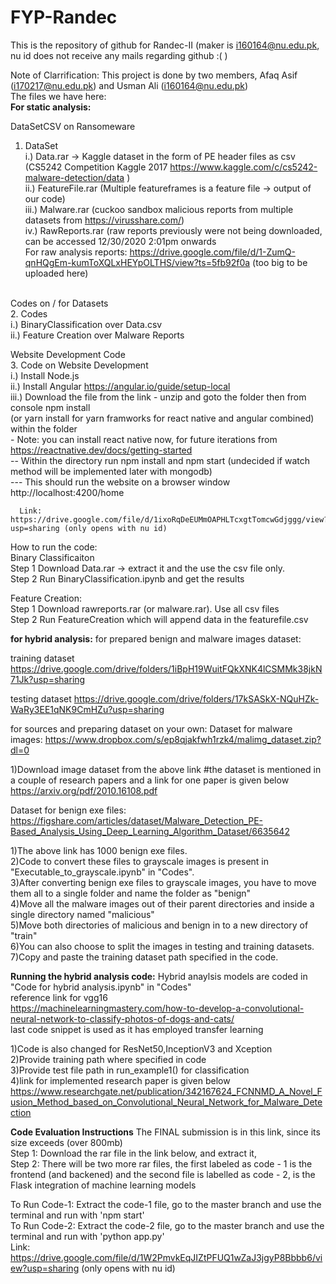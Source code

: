 # FYP-Randec
This is the repository of github for Randec-II (maker is i160164@nu.edu.pk, nu id does not receive any mails regarding github :( )

Note of Clarrification: This project is done by two members, Afaq Asif (<i170217@nu.edu.pk>) and Usman Ali (<i160164@nu.edu.pk>) <br />
The files we have here:    <br />
   **For static analysis:**
   
   DataSetCSV on Ransomeware   <br />
   1. DataSet  <br />
      i.) Data.rar -> Kaggle dataset in the form of PE header files as csv (CS5242 Competition Kaggle 2017 https://www.kaggle.com/c/cs5242-malware-detection/data )<br />
      ii.) FeatureFile.rar (Multiple featureframes is a feature file -> output of our code) <br />
      iii.) Malware.rar (cuckoo sandbox malicious reports from multiple datasets from https://virusshare.com/)  <br />
      iv.) RawReports.rar (raw reports previously were not being downloaded, can be accessed 12/30/2020 2:01pm onwards  <br />
      For raw analysis reports: https://drive.google.com/file/d/1-ZumQ-qnHQgEm-kumToXQLxHEYpOLTHS/view?ts=5fb92f0a (too big to be uploaded here)   <br />
      <br />
      
   Codes on / for Datasets  <br /> 
   2. Codes  <br />
   i.) BinaryClassification over Data.csv  <br />
   ii.) Feature Creation over Malware Reports <br /> 
  
  
   Website Development Code      <br />
   3. Code on Website Development   <br />
      i.) Install Node.js  <br />
      ii.) Install Angular  https://angular.io/guide/setup-local    <br />
      iii.) Download the file from the link - unzip and goto the folder then from console npm install <br />
      (or yarn install for yarn framworks for react native and angular combined) within the folder  <br />
      - Note: you can install react native now, for future iterations from https://reactnative.dev/docs/getting-started   <br />
      -- Within the directory run npm install and npm start (undecided if watch method will be implemented later with mongodb)   <br />
      --- This should run the website on a browser window http://localhost:4200/home  <br />
      
      Link: https://drive.google.com/file/d/1ixoRqDeEUMmOAPHLTcxgtTomcwGdjggg/view?usp=sharing (only opens with nu id)
   
   How to run the code:  <br /> 
   Binary Classificaiton  <br /> 
   Step 1   Download Data.rar -> extract it and the use the csv file only.  <br /> 
   Step 2   Run BinaryClassification.ipynb and get the results  <br /> 
   
   Feature Creation:  <br /> 
   Step 1   Download rawreports.rar (or malware.rar). Use all csv files  <br /> 
   Step 2   Run FeatureCreation which will append data in the featurefile.csv  <br /> 

**for hybrid analysis:**
for prepared benign and malware images dataset:

training dataset
https://drive.google.com/drive/folders/1iBpH19WuitFQkXNK4lCSMMk38jkN71Jk?usp=sharing

testing dataset
https://drive.google.com/drive/folders/17kSASkX-NQuHZk-WaRy3EE1qNK9CmHZu?usp=sharing

for sources and preparing dataset on your own:
Dataset for malware images:
https://www.dropbox.com/s/ep8qjakfwh1rzk4/malimg_dataset.zip?dl=0

1)Download image dataset from the above link
#the dataset is mentioned in a couple of research papers and a link for one paper is given below
https://arxiv.org/pdf/2010.16108.pdf

Dataset for benign exe files:
https://figshare.com/articles/dataset/Malware_Detection_PE-Based_Analysis_Using_Deep_Learning_Algorithm_Dataset/6635642

1)The above link has 1000 benign exe files.<br /> 
2)Code to convert these files to grayscale images is present in "Executable_to_grayscale.ipynb" in "Codes".<br /> 
3)After converting benign exe files to grayscale images, you have to move them all to a single folder and name the folder as "benign"<br /> 
4)Move all the malware images out of their parent directories and inside a single directory named "malicious"<br /> 
5)Move both directories of malicious and benign in to a new directory of "train"<br /> 
6)You can also choose to split the images in testing and training datasets.<br /> 
7)Copy and paste the training dataset path specified in the code.<br /> 


**Running the hybrid analysis code:**
Hybrid anaylsis models are coded in "Code for hybrid analysis.ipynb" in "Codes"<br /> 
reference link for vgg16<br /> 
https://machinelearningmastery.com/how-to-develop-a-convolutional-neural-network-to-classify-photos-of-dogs-and-cats/<br /> 
last code snippet is used as it has employed transfer learning<br /> 

1)Code is also changed for ResNet50,InceptionV3 and Xception <br /> 
2)Provide training path where specified in code<br /> 
3)Provide test file path in run_example1() for classification<br /> 
4)link for implemented research paper is given below<br /> 
https://www.researchgate.net/publication/342167624_FCNNMD_A_Novel_Fusion_Method_based_on_Convolutional_Neural_Network_for_Malware_Detection

**Code Evaluation Instructions**
The FINAL submission is in this link, since its size exceeds (over 800mb) <br />
  Step 1: Download the rar file in the link below, and extract it, <br />
  Step 2: There will be two more rar files, the first labeled as code - 1 is the frontend (and backened) and the second file is labelled as code - 2, is the Flask integration of machine learning models <br />
  
  To Run Code-1: Extract the code-1 file, go to the master branch and use the terminal and run with 'npm start' <br />
  To Run Code-2: Extract the code-2 file, go to the master branch and use the terminal and run with 'python app.py' <br />
      Link: https://drive.google.com/file/d/1W2PmvkEqJIZtPFUQ1wZaJ3jgyP8Bbbb6/view?usp=sharing (only opens with nu id) <br />
